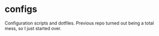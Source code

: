 # configs
Configuration scripts and dotfiles. Previous repo turned out being a total mess, so I just started over.
